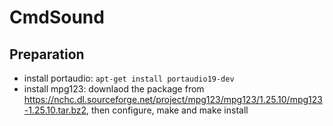 # CmdSound

## Preparation

* install portaudio: ```apt-get install portaudio19-dev```
* install mpg123: downlaod the package from https://nchc.dl.sourceforge.net/project/mpg123/mpg123/1.25.10/mpg123-1.25.10.tar.bz2, then configure, make and make install
